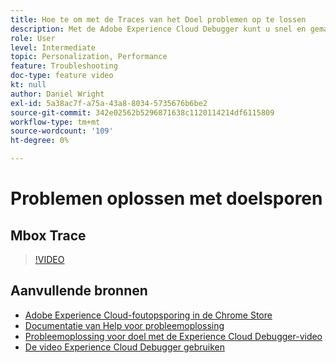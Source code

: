 ```yaml
---
title: Hoe te om met de Traces van het Doel problemen op te lossen
description: Met de Adobe Experience Cloud Debugger kunt u snel en gemakkelijk uw doelimplementatie begrijpen. Leer hoe u zich in de Experience Cloud verifieert en het krachtige hulpmiddel Doelsporen gebruikt om uw activiteit en publiekskwalificaties evenals uw bezoekersprofiel te inspecteren.
role: User
level: Intermediate
topic: Personalization, Performance
feature: Troubleshooting
doc-type: feature video
kt: null
author: Daniel Wright
exl-id: 5a38ac7f-a75a-43a8-8034-5735676b6be2
source-git-commit: 342e02562b5296871638c1120114214df6115809
workflow-type: tm+mt
source-wordcount: '109'
ht-degree: 0%

---
```


# Problemen oplossen met doelsporen

## Mbox Trace

>[!VIDEO](https://video.tv.adobe.com/v/23113/?quality=12)

## Aanvullende bronnen

* [Adobe Experience Cloud-foutopsporing in de Chrome Store](https://chrome.google.com/webstore/detail/adobe-experience-cloud-de/ocdmogmohccmeicdhlhhgepeaijenapj)
* [Documentatie van Help voor probleemoplossing](https://experienceleague.adobe.com/docs/target/using/troubleshoot/troubleshooting-target.html?lang=en)
* [Probleemoplossing voor doel met de Experience Cloud Debugger-video](troubleshoot-with-the-experience-cloud-debugger.md)
* [De video Experience Cloud Debugger gebruiken](https://experienceleague.adobe.com/docs/debugger-learn/tutorials/experience-cloud-debugger/use-the-experience-cloud-debugger.html?lang=en)
